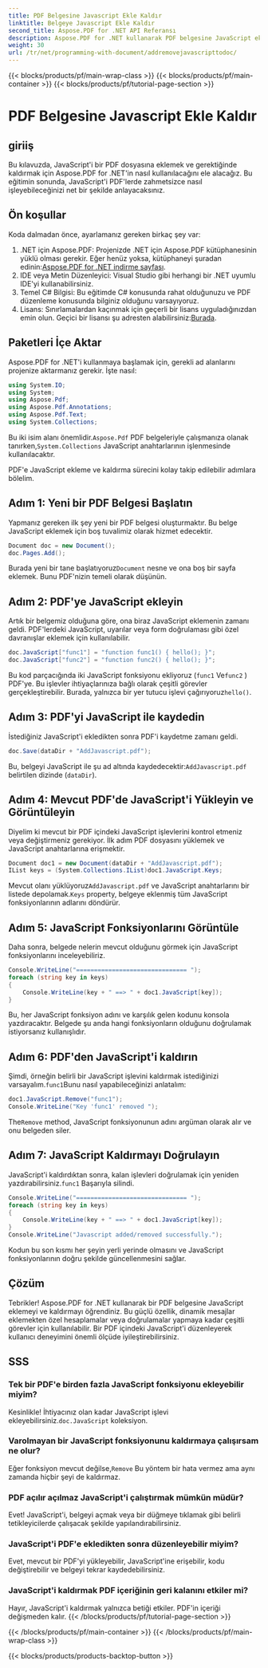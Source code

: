 ```yaml
---
title: PDF Belgesine Javascript Ekle Kaldır
linktitle: Belgeye Javascript Ekle Kaldır
second_title: Aspose.PDF for .NET API Referansı
description: Aspose.PDF for .NET kullanarak PDF belgesine JavaScript eklemeyi ve kaldırmayı öğrenin. Belge düzeyinde komut dosyası oluşturma için kod eğitimleriyle adım adım kılavuz.
weight: 30
url: /tr/net/programming-with-document/addremovejavascripttodoc/
---
```


{{< blocks/products/pf/main-wrap-class >}}
{{< blocks/products/pf/main-container >}}
{{< blocks/products/pf/tutorial-page-section >}}

# PDF Belgesine Javascript Ekle Kaldır

## giriiş

Bu kılavuzda, JavaScript'i bir PDF dosyasına eklemek ve gerektiğinde kaldırmak için Aspose.PDF for .NET'in nasıl kullanılacağını ele alacağız. Bu eğitimin sonunda, JavaScript'i PDF'lerde zahmetsizce nasıl işleyebileceğinizi net bir şekilde anlayacaksınız.

## Ön koşullar

Koda dalmadan önce, ayarlamanız gereken birkaç şey var:

1.  .NET için Aspose.PDF: Projenizde .NET için Aspose.PDF kütüphanesinin yüklü olması gerekir. Eğer henüz yoksa, kütüphaneyi şuradan edinin:[Aspose.PDF for .NET indirme sayfası](https://releases.aspose.com/pdf/net/).
2. IDE veya Metin Düzenleyici: Visual Studio gibi herhangi bir .NET uyumlu IDE'yi kullanabilirsiniz.
3. Temel C# Bilgisi: Bu eğitimde C# konusunda rahat olduğunuzu ve PDF düzenleme konusunda bilginiz olduğunu varsayıyoruz.
4. Lisans: Sınırlamalardan kaçınmak için geçerli bir lisans uyguladığınızdan emin olun. Geçici bir lisansı şu adresten alabilirsiniz:[Burada](https://purchase.aspose.com/temporary-license/).

## Paketleri İçe Aktar

Aspose.PDF for .NET'i kullanmaya başlamak için, gerekli ad alanlarını projenize aktarmanız gerekir. İşte nasıl:

```csharp
using System.IO;
using System;
using Aspose.Pdf;
using Aspose.Pdf.Annotations;
using Aspose.Pdf.Text;
using System.Collections;
```

 Bu iki isim alanı önemlidir.`Aspose.Pdf` PDF belgeleriyle çalışmanıza olanak tanırken,`System.Collections` JavaScript anahtarlarının işlenmesinde kullanılacaktır.

PDF'e JavaScript ekleme ve kaldırma sürecini kolay takip edilebilir adımlara bölelim.

## Adım 1: Yeni bir PDF Belgesi Başlatın

Yapmanız gereken ilk şey yeni bir PDF belgesi oluşturmaktır. Bu belge JavaScript eklemek için boş tuvalimiz olarak hizmet edecektir.

```csharp
Document doc = new Document();
doc.Pages.Add();
```

 Burada yeni bir tane başlatıyoruz`Document` nesne ve ona boş bir sayfa eklemek. Bunu PDF'nizin temeli olarak düşünün.

## Adım 2: PDF'ye JavaScript ekleyin

Artık bir belgemiz olduğuna göre, ona biraz JavaScript eklemenin zamanı geldi. PDF'lerdeki JavaScript, uyarılar veya form doğrulaması gibi özel davranışlar eklemek için kullanılabilir.

```csharp
doc.JavaScript["func1"] = "function func1() { hello(); }";
doc.JavaScript["func2"] = "function func2() { hello(); }";
```

Bu kod parçacığında iki JavaScript fonksiyonu ekliyoruz (`func1` Ve`func2` ) PDF'ye. Bu işlevler ihtiyaçlarınıza bağlı olarak çeşitli görevler gerçekleştirebilir. Burada, yalnızca bir yer tutucu işlevi çağırıyoruz`hello()`.

## Adım 3: PDF'yi JavaScript ile kaydedin

İstediğiniz JavaScript'i ekledikten sonra PDF'i kaydetme zamanı geldi.

```csharp
doc.Save(dataDir + "AddJavascript.pdf");
```

 Bu, belgeyi JavaScript ile şu ad altında kaydedecektir:`AddJavascript.pdf` belirtilen dizinde (`dataDir`).

## Adım 4: Mevcut PDF'de JavaScript'i Yükleyin ve Görüntüleyin

Diyelim ki mevcut bir PDF içindeki JavaScript işlevlerini kontrol etmeniz veya değiştirmeniz gerekiyor. İlk adım PDF dosyasını yüklemek ve JavaScript anahtarlarına erişmektir.

```csharp
Document doc1 = new Document(dataDir + "AddJavascript.pdf");
IList keys = (System.Collections.IList)doc1.JavaScript.Keys;
```

 Mevcut olanı yüklüyoruz`AddJavascript.pdf` ve JavaScript anahtarlarını bir listede depolamak.`Keys` property, belgeye eklenmiş tüm JavaScript fonksiyonlarının adlarını döndürür.

## Adım 5: JavaScript Fonksiyonlarını Görüntüle

Daha sonra, belgede nelerin mevcut olduğunu görmek için JavaScript fonksiyonlarını inceleyebiliriz.

```csharp
Console.WriteLine("=============================== ");
foreach (string key in keys)
{
    Console.WriteLine(key + " ==> " + doc1.JavaScript[key]);
}
```

Bu, her JavaScript fonksiyon adını ve karşılık gelen kodunu konsola yazdıracaktır. Belgede şu anda hangi fonksiyonların olduğunu doğrulamak istiyorsanız kullanışlıdır.

## Adım 6: PDF'den JavaScript'i kaldırın

 Şimdi, örneğin belirli bir JavaScript işlevini kaldırmak istediğinizi varsayalım.`func1`Bunu nasıl yapabileceğinizi anlatalım:

```csharp
doc1.JavaScript.Remove("func1");
Console.WriteLine("Key 'func1' removed ");
```

 The`Remove` method, JavaScript fonksiyonunun adını argüman olarak alır ve onu belgeden siler.

## Adım 7: JavaScript Kaldırmayı Doğrulayın

 JavaScript'i kaldırdıktan sonra, kalan işlevleri doğrulamak için yeniden yazdırabilirsiniz.`func1` Başarıyla silindi.

```csharp
Console.WriteLine("=============================== ");
foreach (string key in keys)
{
    Console.WriteLine(key + " ==> " + doc1.JavaScript[key]);
}
Console.WriteLine("Javascript added/removed successfully.");
```

Kodun bu son kısmı her şeyin yerli yerinde olmasını ve JavaScript fonksiyonlarının doğru şekilde güncellenmesini sağlar.

## Çözüm

Tebrikler! Aspose.PDF for .NET kullanarak bir PDF belgesine JavaScript eklemeyi ve kaldırmayı öğrendiniz. Bu güçlü özellik, dinamik mesajlar eklemekten özel hesaplamalar veya doğrulamalar yapmaya kadar çeşitli görevler için kullanılabilir. Bir PDF içindeki JavaScript'i düzenleyerek kullanıcı deneyimini önemli ölçüde iyileştirebilirsiniz.

## SSS

### Tek bir PDF'e birden fazla JavaScript fonksiyonu ekleyebilir miyim?
 Kesinlikle! İhtiyacınız olan kadar JavaScript işlevi ekleyebilirsiniz.`doc.JavaScript` koleksiyon.

### Varolmayan bir JavaScript fonksiyonunu kaldırmaya çalışırsam ne olur?
 Eğer fonksiyon mevcut değilse,`Remove` Bu yöntem bir hata vermez ama aynı zamanda hiçbir şeyi de kaldırmaz.

### PDF açılır açılmaz JavaScript'i çalıştırmak mümkün müdür?
Evet! JavaScript'i, belgeyi açmak veya bir düğmeye tıklamak gibi belirli tetikleyicilerde çalışacak şekilde yapılandırabilirsiniz.

### JavaScript'i PDF'e ekledikten sonra düzenleyebilir miyim?
Evet, mevcut bir PDF'yi yükleyebilir, JavaScript'ine erişebilir, kodu değiştirebilir ve belgeyi tekrar kaydedebilirsiniz.

### JavaScript'i kaldırmak PDF içeriğinin geri kalanını etkiler mi?
Hayır, JavaScript'i kaldırmak yalnızca betiği etkiler. PDF'in içeriği değişmeden kalır.
{{< /blocks/products/pf/tutorial-page-section >}}

{{< /blocks/products/pf/main-container >}}
{{< /blocks/products/pf/main-wrap-class >}}

{{< blocks/products/products-backtop-button >}}
